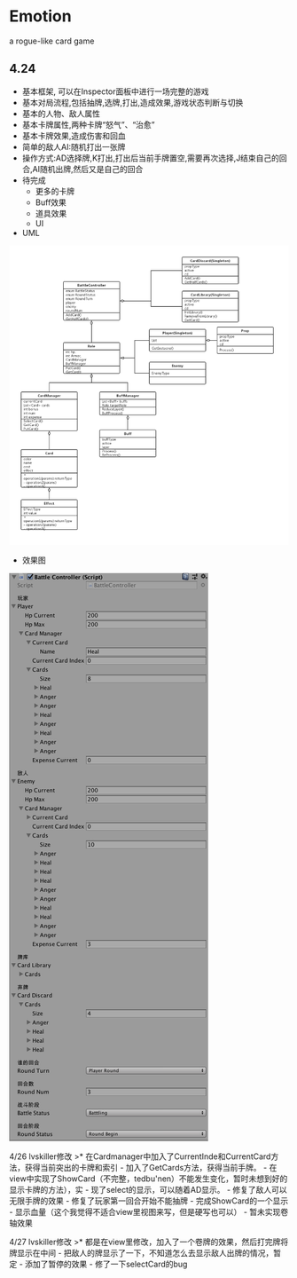 # Emotion
a rogue-like card game


## 4.24
 - 基本框架, 可以在Inspector面板中进行一场完整的游戏
 - 基本对局流程,包括抽牌,选牌,打出,造成效果,游戏状态判断与切换
 - 基本的人物、敌人属性
 - 基本卡牌属性,两种卡牌“怒气”、“治愈”
 - 基本卡牌效果,造成伤害和回血
 - 简单的敌人AI:随机打出一张牌
 - 操作方式:AD选择牌,K打出,打出后当前手牌置空,需要再次选择,J结束自己的回合,AI随机出牌,然后又是自己的回合
 - 待完成
 	- 更多的卡牌
 	- Buff效果
 	- 道具效果
 	- UI 
 - UML
 
  ![](https://raw.githubusercontent.com/Nagisa3113/Emotion/master/Emotion.jpg)
 	
 - 效果图
 
 ![](https://raw.githubusercontent.com/Nagisa3113/Emotion/master/inspector.png) 


4/26 lvskiller修改
     >*  在Cardmanager中加入了CurrentInde和CurrentCard方法，获得当前突出的卡牌和索引
     -               加入了GetCards方法，获得当前手牌。
    - 在view中实现了ShowCard（不完整，tedbu'nen）不能发生变化，暂时未想到好的显示卡牌的方法），实       - 现了select的显示，可以随着AD显示。
    - 修复了敌人可以无限手牌的效果
    - 修复了玩家第一回合开始不能抽牌
    - 完成ShowCard的一个显示
    - 显示血量（这个我觉得不适合view里视图来写，但是硬写也可以）
    - 暂未实现卷轴效果

4/27 lvskiller修改
     >* 都是在view里修改，加入了一个卷牌的效果，然后打完牌将牌显示在中间
     - 把敌人的牌显示了一下，不知道怎么去显示敌人出牌的情况，暂定
     - 添加了暂停的效果 
     - 修了一下selectCard的bug
    
    
                
